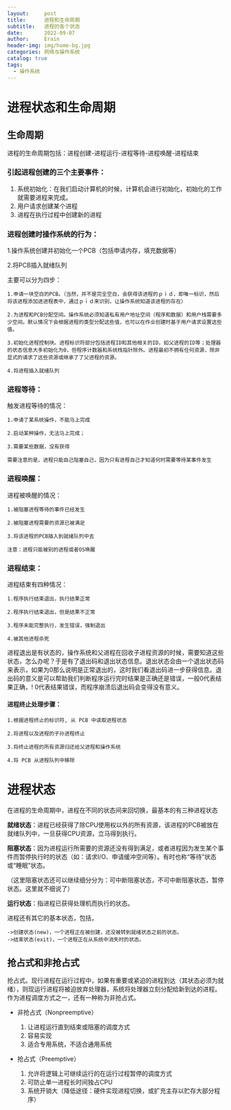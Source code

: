 ```yaml
---
layout:     post
title:      进程和生命周期
subtitle:   进程的各个状态
date:       2022-09-07
author:     Erain
header-img: img/home-bg.jpg
categories: 网络与操作系统
catalog: true
tags:
  - 操作系统
---
```


# 进程状态和生命周期

## 生命周期

进程的生命周期包括：进程创建-进程运行-进程等待-进程唤醒-进程结束

### 引起进程创建的三个主要事件：

1. 系统初始化：在我们启动计算机的时候，计算机会进行初始化，初始化的工作就需要进程来完成。
2. 用户请求创建某个进程
3. 进程在执行过程中创建新的进程

### 进程创建时操作系统的行为：

1.操作系统创建并初始化一个PCB（包括申请内存，填充数据等）

2.将PCB插入就绪队列

主要可以分为四步：

    1.申请一块空白的PCB。（当然，并不是完全空白，会获得该进程的ｐｉｄ，即唯一标识，然后将该进程添加进进程表中，通过ｐｉｄ来识别，让操作系统知道该进程的存在）
    
    2.为进程和PCB分配空间。操作系统必须知道私有用户地址空间（程序和数据）和用户栈需要多少空间。默认情况下会根据进程的类型分配这些值，也可以在作业创建时基于用户请求设置这些值。
    
    3.初始化进程控制块。进程标识符部分包括进程ID和其他相关的ID，如父进程的ID等；处理器的状态信息大多初始化为0，但程序计数器和系统栈指针除外。进程最初不拥有任何资源，除非显式的请求了这些资源或继承了了父进程的资源。
    
    4.将进程插入就绪队列

### 进程等待：

触发进程等待的情况：

    1.申请了某系统操作，不能马上完成
    
    2.启动某种操作，无法马上完成；
    
    3.需要某些数据，没有获得

    需要注意的是，进程只能自己阻塞自己，因为只有进程自己才知道何时需要等待某事件发生

### 进程唤醒：

进程被唤醒的情况：

    1.被阻塞进程等待的事件已经发生
    
    2.被阻塞进程需要的资源已被满足
    
    3.将该进程的PCB插入到就绪队列中去
    
    注意：进程只能被别的进程或者OS唤醒

### 进程结束：

进程结束有四种情况：

    1.程序执行结束退出，执行结果正常
    
    2.程序执行结束退出，但是结果不正常
    
    3.程序未能完整执行，发生错误，强制退出
    
    4.被其他进程杀死

进程退出是有状态的，操作系统和父进程在回收子进程资源的时候，需要知道这些状态，怎么办呢？于是有了退出码和退出状态信息。退出状态会由一个退出状态码来表示，如果为0那么说明是正常退出的，这时我们看退出码进一步获得信息。退出码的意义是可以帮助我们判断程序运行完时结果是正确还是错误，一般0代表结果正确，!
0代表结果错误，而程序崩溃后退出码会变得没有意义。

#### 进程终止处理步骤：

    1.根据进程终止的标识符, 从 PCB 中读取进程状态
    
    2.将进程以及进程的子孙进程终止
    
    3.将终止进程的所有资源归还给父进程和操作系统
    
    4.将 PCB 从进程队列中移除

# 进程状态

在进程的生命周期中，进程在不同的状态间来回切换，最基本的有三种进程状态

**就绪状态**：进程已经获得了除CPU使用权以外的所有资源，该进程的PCB被放在就绪队列中，一旦获得CPU资源，立马得到执行。

**阻塞状态**：因为进程运行所需要的资源还没有得到满足，或者进程因为发生某个事件而暂停执行时的状态（如：请求I/O、申请缓冲空间等）。有时也称“等待”状态或“睡眠”状态。

（这里阻塞状态还可以继续细分分为：可中断阻塞状态，不可中断阻塞状态，暂停状态。这里就不细说了）

**运行状态**：指进程已获得处理机而执行的状态。

进程还有其它的基本状态，包括，

    ->创建状态(new)，一个进程正在被创建，还没被转到就绪状态之前的状态。 
    ->结束状态(exit)，一个进程正在从系统中消失时的状态。

## 抢占式和非抢占式

抢占式。现行进程在运行过程中，如果有重要或紧迫的进程到达（其状态必须为就绪），则现运行进程将被迫放弃处理器，系统将处理器立刻分配给新到达的进程。作为进程调度方式之一，还有一种称为非抢占式。

* 非抢占式（Nonpreemptive）
    1. 让进程运行直到结束或阻塞的调度方式
    1. 容易实现
    1. 适合专用系统，不适合通用系统

* 抢占式（Preemptive）
    1. 允许将逻辑上可继续运行的在运行过程暂停的调度方式
    1. 可防止单一进程长时间独占CPU
    1. 系统开销大（降低途径：硬件实现进程切换，或扩充主存以贮存大部分程序）